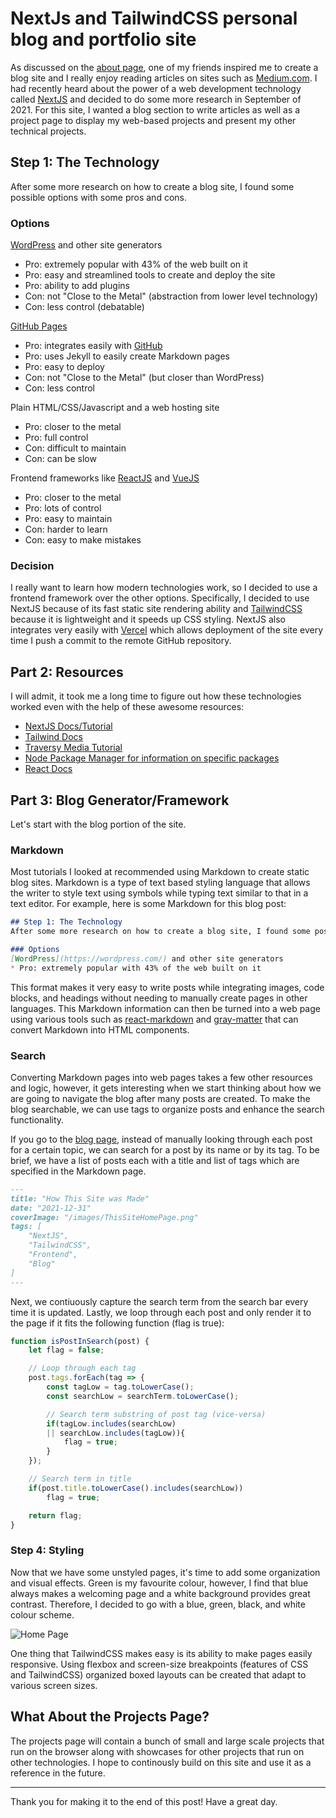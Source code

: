 # NextJs and TailwindCSS personal blog and portfolio site
As discussed on the [about page](/posts/About), one of my friends inspired me to create a blog site and I really enjoy reading articles on sites such as [Medium.com](https://medium.com/). I had recently heard about the power of a web development technology called [NextJS](https://nextjs.org/) and decided to do some more research in September of 2021. For this site, I wanted a blog section to write articles as well as a project page to display my web-based projects and present my other technical projects.

## Step 1: The Technology
After some more research on how to create a blog site, I found some possible options with some pros and cons.

### Options
[WordPress](https://wordpress.com/) and other site generators
* Pro: extremely popular with 43% of the web built on it
* Pro: easy and streamlined tools to create and deploy the site
* Pro: ability to add plugins
* Con: not "Close to the Metal" (abstraction from lower level technology)
* Con: less control (debatable)

[GitHub Pages](https://pages.github.com/)
* Pro: integrates easily with [GitHub](https://github.com/)
* Pro: uses Jekyll to easily create Markdown pages
* Pro: easy to deploy
* Con: not "Close to the Metal" (but closer than WordPress)
* Con: less control

Plain HTML/CSS/Javascript and a web hosting site
* Pro: closer to the metal
* Pro: full control
* Con: difficult to maintain
* Con: can be slow

Frontend frameworks like [ReactJS](https://reactjs.org/) and [VueJS](https://vuejs.org/)
* Pro: closer to the metal
* Pro: lots of control
* Pro: easy to maintain
* Con: harder to learn
* Con: easy to make mistakes

### Decision
I really want to learn how modern technologies work, so I decided to use a frontend framework over the other options. Specifically, I decided to use NextJS because of its fast static site rendering ability and [TailwindCSS](https://tailwindcss.com/) because it is lightweight and it speeds up CSS styling. NextJS also integrates very easily with [Vercel](https://vercel.com/) which allows deployment of the site every time I push a commit to the remote GitHub repository.

## Part 2: Resources
I will admit, it took me a long time to figure out how these technologies worked even with the help of these awesome resources:
* [NextJS Docs/Tutorial](https://nextjs.org/learn/basics/create-nextjs-app?utm_source=next-site&utm_medium=homepage-cta&utm_campaign=next-website)
* [Tailwind Docs](https://tailwindcss.com/docs/installation)
* [Traversy Media Tutorial](https://www.youtube.com/watch?v=MrjeefD8sac)
* [Node Package Manager for information on specific packages](https://www.npmjs.com/)
* [React Docs](https://reactjs.org/docs/getting-started.html)

## Part 3: Blog Generator/Framework
Let's start with the blog portion of the site.
### Markdown
Most tutorials I looked at recommended using Markdown to create static blog sites. Markdown is a type of text based styling language that allows the writer to style text using symbols while typing text similar to that in a text editor. For example, here is some Markdown for this blog post:

```markdown
## Step 1: The Technology
After some more research on how to create a blog site, I found some possible options with some pros and cons.

### Options
[WordPress](https://wordpress.com/) and other site generators
* Pro: extremely popular with 43% of the web built on it
```

This format makes it very easy to write posts while integrating images, code blocks, and headings without needing to manually create pages in other languages. This Markdown information can then be turned into a web page using various tools such as [react-markdown](https://www.npmjs.com/package/react-markdown) and [gray-matter](https://www.npmjs.com/package/gray-matter) that can convert Markdown into HTML components.

### Search
Converting Markdown pages into web pages takes a few other resources and logic, however, it gets interesting when we start thinking about how we are going to navigate the blog after many posts are created. To make the blog searchable, we can use tags to organize posts and enhance the search functionality. 

If you go to the [blog page](/Blog), instead of manually looking through each post for a certain topic, we can search for a post by its name or by its tag. To be brief, we have a list of posts each with a title and list of tags which are specified in the Markdown page.

```markdown
---
title: "How This Site was Made"
date: "2021-12-31"
coverImage: "/images/ThisSiteHomePage.png"
tags: [
	"NextJS",
	"TailwindCSS",
	"Frontend",
	"Blog"
]
---
```

Next, we contiuously capture the search term from the search bar every time it is updated. Lastly, we loop through each post and only render it to the page if it fits the following function (flag is true):

```javascript
function isPostInSearch(post) {
	let flag = false;

	// Loop through each tag
	post.tags.forEach(tag => {
		const tagLow = tag.toLowerCase();
		const searchLow = searchTerm.toLowerCase();

		// Search term substring of post tag (vice-versa)
		if(tagLow.includes(searchLow)
		|| searchLow.includes(tagLow)){
			flag = true;	
		} 
	});

	// Search term in title
	if(post.title.toLowerCase().includes(searchLow))
		flag = true;

	return flag;
}
```

### Step 4: Styling
Now that we have some unstyled pages, it's time to add some organization and visual effects. Green is my favourite colour, however, I find that blue always makes a welcoming page and a white background provides great contrast. Therefore, I decided to go with a blue, green, black, and white colour scheme. 

![](../images/ThisSiteHomePage.png "Home Page")

One thing that TailwindCSS makes easy is its ability to make pages easily responsive. Using flexbox and screen-size breakpoints (features of CSS and TailwindCSS) organized boxed layouts can be created that adapt to various screen sizes.

## What About the Projects Page?
The projects page will contain a bunch of small and large scale projects that run on the browser along with showcases for other projects that run on other technologies. I hope to continously build on this site and use it as a reference in the future.

---

Thank you for making it to the end of this post! Have a great day.